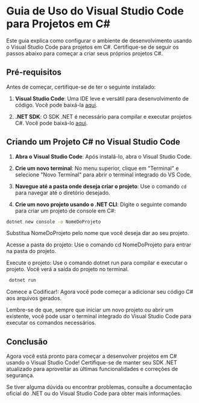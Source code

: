 # Guia de Uso do Visual Studio Code para Projetos em C#

Este guia explica como configurar o ambiente de desenvolvimento usando o Visual Studio Code para projetos em C#. Certifique-se de seguir os passos abaixo para começar a criar seus próprios projetos C#.

## Pré-requisitos

Antes de começar, certifique-se de ter o seguinte instalado:

1. **Visual Studio Code**: Uma IDE leve e versátil para desenvolvimento de código. Você pode baixá-la [aqui](https://code.visualstudio.com/).

2. **.NET SDK**: O SDK .NET é necessário para compilar e executar projetos C#. Você pode baixá-lo [aqui](https://dotnet.microsoft.com/download).

## Criando um Projeto C# no Visual Studio Code

1. **Abra o Visual Studio Code**: Após instalá-lo, abra o Visual Studio Code.

2. **Crie um novo terminal**: No menu superior, clique em "Terminal" e selecione "Novo Terminal" para abrir o terminal integrado do VS Code.

3. **Navegue até a pasta onde deseja criar o projeto**: Use o comando `cd` para navegar até o diretório desejado.

4. **Crie um novo projeto usando o .NET CLI**: Digite o seguinte comando para criar um projeto de console em C#:

 ```bash
 dotnet new console -o NomeDoProjeto
```

Substitua NomeDoProjeto pelo nome que você deseja dar ao seu projeto.

Acesse a pasta do projeto: Use o comando cd NomeDoProjeto para entrar na pasta do projeto.

Execute o projeto: Use o comando dotnet run para compilar e executar o projeto. Você verá a saída do projeto no terminal.

   ```bash
    dotnet run
   ```

Comece a Codificar!: Agora você pode começar a adicionar seu código C# aos arquivos gerados.

Lembre-se de que, sempre que iniciar um novo projeto ou abrir um existente, você pode usar o terminal integrado do Visual Studio Code para executar os comandos necessários.

## Conclusão
Agora você está pronto para começar a desenvolver projetos em C# usando o Visual Studio Code! Certifique-se de manter seu SDK .NET atualizado para aproveitar as últimas funcionalidades e correções de segurança.

Se tiver alguma dúvida ou encontrar problemas, consulte a documentação oficial do .NET ou do Visual Studio Code para obter mais informações.

   
